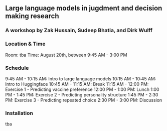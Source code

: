 ## Large language models in jugdment and decision making research
### A workshop by Zak Hussain, Sudeep Bhatia, and Dirk Wulff


### Location & Time
Room: tba
Time: August 20th, between 9:45 AM - 3:00 PM

### Schedule
9:45 AM - 10:15 AM: Intro to large language models
10:15 AM - 10:45 AM: Intro to Huggingface
10:45 AM - 11:15 AM: Break
11:15 AM - 12:00 PM: Exercise 1 - Predicting vaccine preference
12:00 PM - 1:00 PM: Lunch
1:00 PM - 1:45 PM: Exercise 2 - Predicting personality structure
1:45 PM - 2:30 PM: Exercise 3 - Predicting repeated choice
2:30 PM - 3:00 PM: Discussion

### Installation
tba
